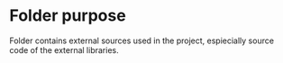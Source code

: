 # Folder purpose
Folder contains external sources used in the project, espiecially
source code of the external libraries.